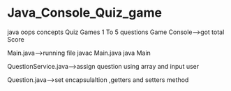 ﻿# Java_Console_Quiz_game

 java oops concepts
 Quiz Games 1 To 5 questions
 Game Console-->got total Score
 
 Main.java-->running file
 javac Main.java
 java Main

 QuestionService.java-->assign question using array and input user

 Question.java-->set encapsulaltion ,getters and setters method
